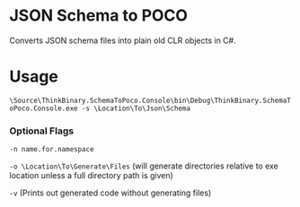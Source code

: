 # JSON Schema to POCO
Converts JSON schema files into plain old CLR objects in C#.

# Usage
`\Source\ThinkBinary.SchemaToPoco.Console\bin\Debug\ThinkBinary.SchemaToPoco.Console.exe -s \Location\To\Json\Schema`

### Optional Flags

`-n name.for.namespace`

`-o \Location\To\Generate\Files` (will generate directories relative to exe location unless a full directory path is given)

`-v` (Prints out generated code without generating files)
